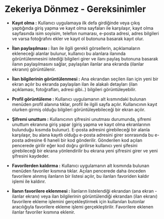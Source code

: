 # Zekeriya Dönmez - Gereksinimler

- **Kayıt olma :** Kullanıcı uygulamaya ilk defa girdiğinde veya çıkış yaptığında giriş yapma ve kayıt olma sayfaları ile karşılaşır, kayıt olma sayfasında isim soyisim, telefon numarası, e-posta adresi, adres bilgileri ve varsa fotoğrafını ekler ve kayıt ol butonuna basarak kayıt olur.

- **İlan paylaşılması :** İlan ile ilgili gerekli görsellerin, açıklamaların ekleneceği alanlar bulunur, kullanıcı bu alanlara ilanında görüntülenmesini istediği bilgileri girer ve ilanı paylaş butonuna basarak ilanın paylaşılmasını sağlar, paylaşılan ilanlar ana ekranda (ilanlar ekranın) görüntülenir.
  
- **İlan bilgilerinin görüntülenmesi :** Ana ekrandan seçilen ilan için yeni bir ekran açılır bu ekranda paylaşılan ilan ile alakalı detayları (ilan açıklaması, fotoğrafları, adresi gibi..) bilgileri görüntüleyebilir.

- **Profil görüntüleme :** Kullanıcı uygulamanın alt kısmındaki bulunan menüden profil alanına tıklar, profil ile ilgili sayfa açılır. Kullanıcının kayıt olurken girmiş olduğu bilgileri görüntüleyebileceği bir ekran açılır.

- **Şifremi unuttum :** Kullanıcının şifresini unutması durumunda, şifremi unuttum ekranına giriş yapar (giriş yapma ve kayıt olma ekranlarının bulunduğu kısımda bulunur). E-posta adresini girebileceği bir alanla karşılaşır, bu alana kayıtlı olduğu e-posta adresini girer sonrasında bu e-posta adresine 6 haneli bir kod gönderilir. Gönderilen kod açılan pencerede girilir eğer kod doğru girilirse kullanıcı yeni şifesini girebileceği bir ekrana yönlendirilir bu ekrana yeni şifresini girer ve yeni şifresini kaydeder.

- **Favorilerden kaldırma :**  Kullanıcı uygulamanın alt kısmında bulunan menüden favoriler kısmına tıklar. Açılan pencerede daha önceden favorilere alınmış ilanların bir listesi açılır, bu ilanları favoriden kaldır işlemi ile kaldırır.
  
- **İlanın favorilere eklenmesi :** İlanların listelendiği ekrandan (ana ekran - ilanlar ekranı) veya ilan bilgilerinin görüntülendiği ekrandan (ilan ekranı) favorilere ekleme işlemini gerçekleştirmek için kullanılan butonlar aracılığıyla favorilere ekleme işlemi gerçekleştirilir. Favorilere eklenen ilanlar favoriler kısmına eklenir.




